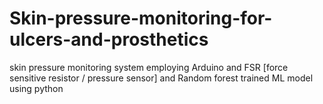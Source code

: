 # Skin-pressure-monitoring-for-ulcers-and-prosthetics
skin pressure monitoring system employing Arduino and FSR [force sensitive resistor / pressure sensor] and Random forest trained ML model using python
